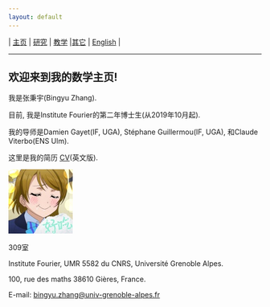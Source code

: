 ```yaml
---
layout: default
---
```



| [主页](index-ch.md)  | [研究](research-ch.md)    | [教学](teaching-ch.md)     |[其它](others-ch.md)    | [English](index.md) |

* * *
## 欢迎来到我的数学主页!

我是张秉宇(Bingyu Zhang).

目前, 我是Institute Fourier的第二年博士生(从2019年10月起). 

我的导师是Damien Gayet(IF, UGA), Stéphane Guillermou(IF, UGA), 和Claude Viterbo(ENS Ulm).

这里是我的简历 [CV](CV.pdf)(英文版).

![title](title.jpg)

309室

Institute Fourier, UMR 5582 du CNRS, Université Grenoble Alpes. 

100, rue des maths 38610 Gières, France.  

E-mail: bingyu.zhang@univ-grenoble-alpes.fr







